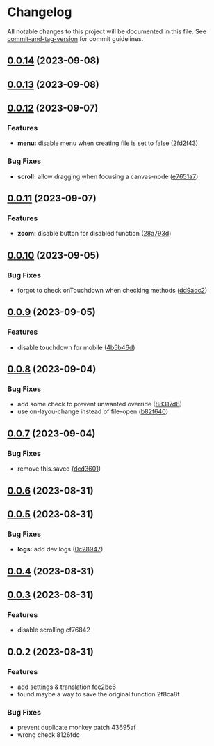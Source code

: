 # Changelog

All notable changes to this project will be documented in this file. See [commit-and-tag-version](https://github.com/absolute-version/commit-and-tag-version) for commit guidelines.

## [0.0.14](https://github.com/Lisandra-dev/obsidian-canvas-lock-camera/compare/0.0.13...0.0.14) (2023-09-08)

## [0.0.13](https://github.com/Lisandra-dev/obsidian-canvas-lock-camera/compare/0.0.12...0.0.13) (2023-09-08)

## [0.0.12](https://github.com/Lisandra-dev/obsidian-canvas-lock-camera/compare/0.0.11...0.0.12) (2023-09-07)


### Features

* **menu:** disable menu when creating file is set to false ([2fd2f43](https://github.com/Lisandra-dev/obsidian-canvas-lock-camera/commit/2fd2f437ac04f6b8537450982f685730e72d82c8))


### Bug Fixes

* **scroll:** allow dragging when focusing a canvas-node ([e7651a7](https://github.com/Lisandra-dev/obsidian-canvas-lock-camera/commit/e7651a730de7f7534056aff2e623c94665ddbae3))

## [0.0.11](https://github.com/Lisandra-dev/obsidian-canvas-lock-camera/compare/0.0.10...0.0.11) (2023-09-07)


### Features

* **zoom:** disable button for disabled function ([28a793d](https://github.com/Lisandra-dev/obsidian-canvas-lock-camera/commit/28a793dcee7edeb5ff553660f417a79e5110e598))

## [0.0.10](https://github.com/Lisandra-dev/obsidian-canvas-lock-camera/compare/0.0.9...0.0.10) (2023-09-05)


### Bug Fixes

* forgot to check onTouchdown when checking methods ([dd9adc2](https://github.com/Lisandra-dev/obsidian-canvas-lock-camera/commit/dd9adc2508a87b8454ca37d79446c83c017d8105))

## [0.0.9](https://github.com/Lisandra-dev/obsidian-canvas-lock-camera/compare/0.0.8...0.0.9) (2023-09-05)


### Features

* disable touchdown for mobile ([4b5b46d](https://github.com/Lisandra-dev/obsidian-canvas-lock-camera/commit/4b5b46d7bd686c25805491a51e32af8566e35950))

## [0.0.8](https://github.com/Lisandra-dev/obsidian-canvas-lock-camera/compare/0.0.7...0.0.8) (2023-09-04)


### Bug Fixes

* add some check to prevent unwanted override ([88317d8](https://github.com/Lisandra-dev/obsidian-canvas-lock-camera/commit/88317d8b69c8fc740c2f69737b2e0422dcc7da7d))
* use on-layou-change instead of file-open ([b82f640](https://github.com/Lisandra-dev/obsidian-canvas-lock-camera/commit/b82f6402e46f03ae6591889f502bd4d16190ab25))

## [0.0.7](https://github.com/Lisandra-dev/obsidian-canvas-lock-camera/compare/0.0.6...0.0.7) (2023-09-04)


### Bug Fixes

* remove this.saved ([dcd3601](https://github.com/Lisandra-dev/obsidian-canvas-lock-camera/commit/dcd3601bdcd9baa3d36a9e0608126dbdeb940a75))

## [0.0.6](https://github.com/Lisandra-dev/obsidian-canvas-lock-camera/compare/0.0.5...0.0.6) (2023-08-31)

## [0.0.5](https://github.com/Lisandra-dev/obsidian-canvas-lock-camera/compare/0.0.4...0.0.5) (2023-08-31)


### Bug Fixes

* **logs:** add dev logs ([0c28947](https://github.com/Lisandra-dev/obsidian-canvas-lock-camera/commit/0c28947f6595d407ebdb77de0ee63883cd4a1ee2))

## [0.0.4](///compare/0.0.3...0.0.4) (2023-08-31)

## [0.0.3](///compare/0.0.2...0.0.3) (2023-08-31)


### Features

* disable scrolling cf76842

## 0.0.2 (2023-08-31)


### Features

* add settings & translation fec2be6
* found maybe a way to save the original function 2f8ca8f


### Bug Fixes

* prevent duplicate monkey patch 43695af
* wrong check 8126fdc
